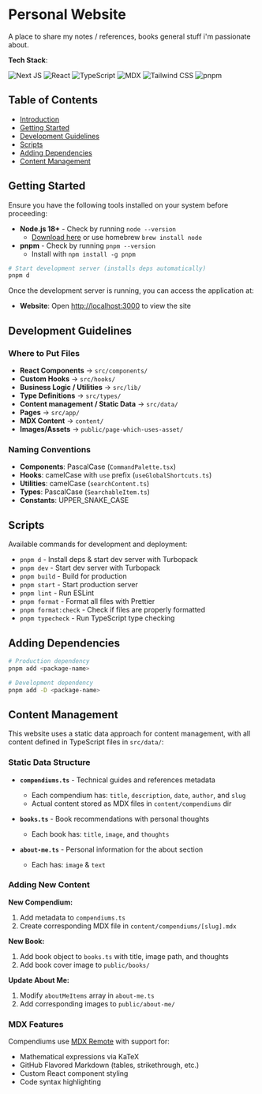 # Personal Website

A place to share my notes / references, books general stuff i'm passionate about.

**Tech Stack**:

![Next JS](https://img.shields.io/badge/Next-black?style=for-the-badge&logo=next.js&logoColor=white)
![React](https://img.shields.io/badge/react-%2320232a.svg?style=for-the-badge&logo=react&logoColor=%2361DAFB)
![TypeScript](https://img.shields.io/badge/typescript-%23007ACC.svg?style=for-the-badge&logo=typescript&logoColor=white)
![MDX](https://img.shields.io/badge/mdx-1B1F24?style=for-the-badge&logo=mdx&logoColor=white)
![Tailwind CSS](https://img.shields.io/badge/tailwindcss-%2338B2AC.svg?style=for-the-badge&logo=tailwind-css&logoColor=white)
![pnpm](https://img.shields.io/badge/pnpm-%234a4a4a.svg?style=for-the-badge&logo=pnpm&logoColor=f69220)

## Table of Contents

- [Introduction](#introduction)
- [Getting Started](#getting-started)
- [Development Guidelines](#development-guidelines)
- [Scripts](#scripts)
- [Adding Dependencies](#adding-dependencies)
- [Content Management](#content-management)

## Getting Started

Ensure you have the following tools installed on your system before proceeding:

- **Node.js 18+** - Check by running `node --version`
  - [Download here](https://nodejs.org/) or use homebrew `brew install node`
- **pnpm** - Check by running `pnpm --version`
  - Install with `npm install -g pnpm`

```bash
# Start development server (installs deps automatically)
pnpm d
```

Once the development server is running, you can access the application at:

- **Website**: Open [http://localhost:3000](http://localhost:3000) to view the site

## Development Guidelines

### Where to Put Files

- **React Components** → `src/components/`
- **Custom Hooks** → `src/hooks/`
- **Business Logic / Utilities** → `src/lib/`
- **Type Definitions** → `src/types/`
- **Content management / Static Data** → `src/data/`
- **Pages** → `src/app/`
- **MDX Content** → `content/`
- **Images/Assets** → `public/page-which-uses-asset/`

### Naming Conventions

- **Components**: PascalCase (`CommandPalette.tsx`)
- **Hooks**: camelCase with `use` prefix (`useGlobalShortcuts.ts`)
- **Utilities**: camelCase (`searchContent.ts`)
- **Types**: PascalCase (`SearchableItem.ts`)
- **Constants**: UPPER_SNAKE_CASE

## Scripts

Available commands for development and deployment:

- `pnpm d` - Install deps & start dev server with Turbopack
- `pnpm dev` - Start dev server with Turbopack
- `pnpm build` - Build for production
- `pnpm start` - Start production server
- `pnpm lint` - Run ESLint
- `pnpm format` - Format all files with Prettier
- `pnpm format:check` - Check if files are properly formatted
- `pnpm typecheck` - Run TypeScript type checking

## Adding Dependencies

```bash
# Production dependency
pnpm add <package-name>

# Development dependency
pnpm add -D <package-name>
```

## Content Management

This website uses a static data approach for content management, with all content defined in TypeScript files in `src/data/`:

### Static Data Structure

- **`compendiums.ts`** - Technical guides and references metadata

  - Each compendium has: `title`, `description`, `date`, `author`, and `slug`
  - Actual content stored as MDX files in `content/compendiums` dir

- **`books.ts`** - Book recommendations with personal thoughts

  - Each book has: `title`, `image`, and `thoughts`

- **`about-me.ts`** - Personal information for the about section
  - Each has: `image` & `text`

### Adding New Content

**New Compendium:**

1. Add metadata to `compendiums.ts`
2. Create corresponding MDX file in `content/compendiums/[slug].mdx`

**New Book:**

1. Add book object to `books.ts` with title, image path, and thoughts
2. Add book cover image to `public/books/`

**Update About Me:**

1. Modify `aboutMeItems` array in `about-me.ts`
2. Add corresponding images to `public/about-me/`

### MDX Features

Compendiums use [MDX Remote](https://github.com/hashicorp/next-mdx-remote) with support for:

- Mathematical expressions via KaTeX
- GitHub Flavored Markdown (tables, strikethrough, etc.)
- Custom React component styling
- Code syntax highlighting
